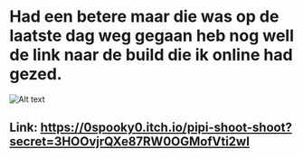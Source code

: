# Had een betere maar die was op de laatste dag weg gegaan heb nog well de link naar de build die ik online had gezed.
![Alt text]([https://ibb.co/sC50FV0](https://i.ibb.co/jzVcLrc/Tower.png))
## Link: https://0spooky0.itch.io/pipi-shoot-shoot?secret=3HOOvjrQXe87RW0OGMofVti2wI
